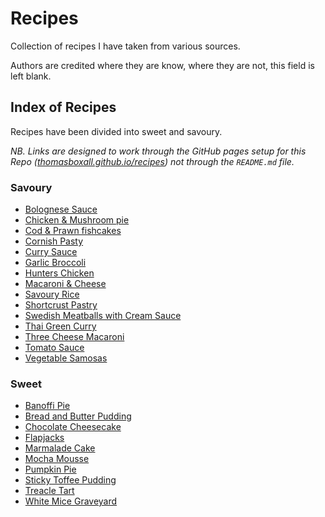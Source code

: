# Recipes
Collection of recipes I have taken from various sources.

Authors are credited where they are know, where they are not, this field is left blank.

## Index of Recipes
Recipes have been divided into sweet and savoury.

*NB. Links are designed to work through the GitHub pages setup for this Repo ([thomasboxall.github.io/recipes](https://thomasboxall.github.io/recipes)) not through the `README.md` file.*

### Savoury
* [Bolognese Sauce](savoury/bolognese)
* [Chicken & Mushroom pie](savoury/chicken-mushroom-pie)
* [Cod & Prawn fishcakes](savoury/cod-prawn-fishcakes)
* [Cornish Pasty](savoury/cornish-pasty)
* [Curry Sauce](savoury/curry-sauce)
* [Garlic Broccoli](savoury/garlic-broccoli)
* [Hunters Chicken](savoury/hunters-chicken)
* [Macaroni & Cheese](savoury/macaroni-cheese)
* [Savoury Rice](savoury/savoury-rice)
* [Shortcrust Pastry](savoury/shortcrust-pastry)
* [Swedish Meatballs with Cream Sauce](savoury/swedish-meatballs-with-cream-sauce)
* [Thai Green Curry](savoury/thai-green-curry)
* [Three Cheese Macaroni](savoury/three-cheese-macaroni)
* [Tomato Sauce](savoury/tomato-sauce)
* [Vegetable Samosas](savoury/vegetable-samosa)

### Sweet
* [Banoffi Pie](sweet/banoffi-pie)
* [Bread and Butter Pudding](sweet/bread-and-butter-pudding)
* [Chocolate Cheesecake](sweet/chocolate-cheesecake)
* [Flapjacks](sweet/flapjacks)
* [Marmalade Cake](sweet/marmalade-cake)
* [Mocha Mousse](sweet/mocha-mousse)
* [Pumpkin Pie](sweet/pumpkin-pie)
* [Sticky Toffee Pudding](sweet/sticky-toffee-pudding)
* [Treacle Tart](sweet/treacle-tart)
* [White Mice Graveyard](sweet/white-mice-graveyard)